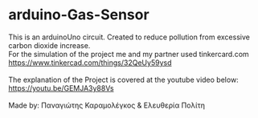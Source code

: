 # arduino-Gas-Sensor
This is an arduinoUno circuit. Created to reduce pollution from excessive carbon dioxide increase.\
For the simulation of the project me and my partner used tinkercard.com\
https://www.tinkercad.com/things/32QeUy59ysd \
\
The explanation of the Project is covered at the youtube video below:\
https://youtu.be/GEMJA3y88Vs \
\
Made by: Παναγιώτης Καραμολέγκος & Ελευθερία Πολίτη
